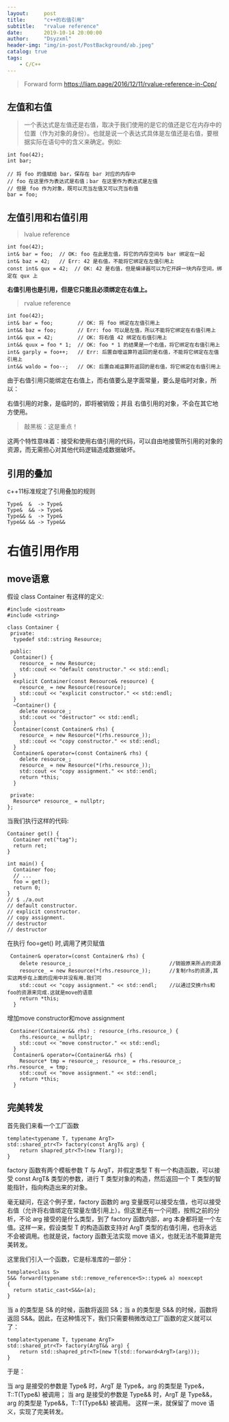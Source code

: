 ```yaml
---
layout:     post
title:      "c++的右值引用"
subtitle:   "rvalue reference"
date:       2019-10-14 20:00:00
author:     "Dsyzxml"
header-img: "img/in-post/PostBackground/ab.jpeg"
catalog: true
tags:
    - C/C++
---
```



> Forward form <https://liam.page/2016/12/11/rvalue-reference-in-Cpp/>

## 左值和右值

>一个表达式是左值还是右值，取决于我们使用的是它的值还是它在内存中的位置（作为对象的身份）。也就是说一个表达式具体是左值还是右值，要根据实际在语句中的含义来确定。例如:
```
int foo(42);
int bar;

// 将 foo 的值赋给 bar，保存在 bar 对应的内存中
// foo 在这里作为表达式是右值；bar 在这里作为表达式是左值
// 但是 foo 作为对象，既可以充当左值又可以充当右值
bar = foo;
```

## 左值引用和右值引用

> lvalue reference
```
int foo(42);
int& bar = foo;  // OK: foo 在此是左值，将它的内存空间与 bar 绑定在一起
int& baz = 42;   // Err: 42 是右值，不能将它绑定在左值引用上
const int& qux = 42;  // OK: 42 是右值，但是编译器可以为它开辟一块内存空间，绑定在 qux 上
```
**右值引用也是引用，但是它只能且必须绑定在右值上。**

> rvalue reference
```
int foo(42);
int& bar = foo;        // OK: 将 foo 绑定在左值引用上
int&& baz = foo;       // Err: foo 可以是左值，所以不能将它绑定在右值引用上
int&& qux = 42;        // OK: 将右值 42 绑定在右值引用上
int&& quux = foo * 1;  // OK: foo * 1 的结果是一个右值，将它绑定在右值引用上
int& garply = foo++;   // Err: 后置自增运算符返回的是右值，不能将它绑定在左值引用上
int&& waldo = foo--;   // OK: 后置自减运算符返回的是右值，将它绑定在右值引用上
```
由于右值引用只能绑定在右值上，而右值要么是字面常量，要么是临时对象，所以：

右值引用的对象，是临时的，即将被销毁；并且
右值引用的对象，不会在其它地方使用。
> 敲黑板：这是重点！

这两个特性意味着：接受和使用右值引用的代码，可以自由地接管所引用的对象的资源，而无需担心对其他代码逻辑造成数据破坏。

## 引用的叠加

c++11标准规定了引用叠加的规则
```
Type&  &  -> Type&
Type&  && -> Type&
Type&& &  -> Type&
Type&& && -> Type&&
```

# 右值引用作用

## move语意
假设 class Container 有这样的定义:

```
#include <iostream>
#include <string>

class Container {
 private:
  typedef std::string Resource;

 public:
  Container() {
    resource_ = new Resource;
    std::cout << "default constructor." << std::endl;
  }
  explicit Container(const Resource& resource) {
    resource_ = new Resource(resource);
    std::cout << "explicit constructor." << std::endl;
  }
  ~Container() {
    delete resource_;
    std::cout << "destructor" << std::endl;
  }
  Container(const Container& rhs) {
    resource_ = new Resource(*(rhs.resource_));
    std::cout << "copy constructor." << std::endl;
  }
  Container& operator=(const Container& rhs) {
    delete resource_;
    resource_ = new Resource(*(rhs.resource_));
    std::cout << "copy assignment." << std::endl;
    return *this;
  }

 private:
  Resource* resource_ = nullptr;
};
```

当我们执行这样的代码:

```
Container get() {
  Container ret("tag");
  return ret;
}

int main() {
  Container foo;
  // ...
  foo = get();
  return 0;
}
// $ ./a.out
// default constructor.
// explicit constructor.
// copy assignment.
// destructor
// destructor
```

在执行 foo=get() 时,调用了拷贝赋值

```
 Container& operator=(const Container& rhs) {
    delete resource_;                                //销毁原来所占的资源
    resource_ = new Resource(*(rhs.resource_));      //复制rhs的资源,其实这两步在上面的应用中并没有用.我们可
    std::cout << "copy assignment." << std::endl;    //以通过交换rhs和foo的资源来完成.这就是move的语意
    return *this;
  }
```

增加move constructor和move assignment

```
 Container(Container&& rhs) : resource_(rhs.resource_) {
    rhs.resource_ = nullptr;
    std::cout << "move constructor." << std::endl;
  }
  Container& operator=(Container&& rhs) {
    Resource* tmp = resource_; resource_ = rhs.resource_; rhs.resource_ = tmp;
    std::cout << "move assignment." << std::endl;
    return *this;
  }

```

## 完美转发

首先我们来看一个工厂函数

```
template<typename T, typename ArgT>
std::shared_ptr<T> factory(const ArgT& arg) {
    return shapred_ptr<T>(new T(arg));
}
```

factory 函数有两个模板参数 T 与 ArgT，并假定类型 T 有一个构造函数，可以接受 const ArgT& 类型的参数，进行 T 类型对象的构造，然后返回一个 T 类型的智能指针，指向构造出来的对象。

毫无疑问，在这个例子里，factory 函数的 arg 变量既可以接受左值，也可以接受右值（允许将右值绑定在常量左值引用上）。但这里还有一个问题，按照之前的分析，不论 arg 接受的是什么类型，到了 factory 函数内部，arg 本身都将是一个左值。这样一来，假设类型 T 的构造函数支持对 ArgT 类型的右值引用，也将永远不会被调用。也就是说，factory 函数无法实现 move 语义，也就无法不能算是完美转发。

这里我们引入一个函数，它是标准库的一部分：

```
template<class S>
S&& forward(typename std::remove_reference<S>::type& a) noexcept
{
  return static_cast<S&&>(a);
}
```

当 a 的类型是 S& 的时候，函数将返回 S&；当 a 的类型是 S&& 的时候，函数将返回 S&&。因此，在这种情况下，我们只需要稍微改动工厂函数的定义就可以了：

```
template<typename T, typename ArgT>
std::shared_ptr<T> factory(ArgT&& arg) {
    return std::shapred_ptr<T>(new T(std::forward<ArgT>(arg)));
}
```

于是：

当 arg 是接受的参数是 Type& 时，ArgT 是 Type&，arg 的类型是 Type&，T::T(Type&) 被调用；
当 arg 是接受的参数是 Type&& 时，ArgT 是 Type&&，arg 的类型是 Type&&，T::T(Type&&) 被调用。
这样一来，就保留了 move 语义，实现了完美转发。